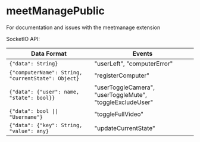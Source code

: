 # meetManagePublic
For documentation and issues with the meetmanage extension


SocketIO API:


Data Format | Events
------------ | -------------
`{"data": String}` | "userLeft", "computerError"
`{"computerName": String, "currentState": Object}` | "registerComputer"
`{"data": {"user": name, "state": bool}}` | "userToggleCamera", "userToggleMute", "toggleExcludeUser"
`{"data": bool \|\| "Username"}`|"toggleFullVideo"
`{"data": {"key": String, "value": any}`|"updateCurrentState"

